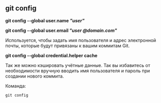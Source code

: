 ## git config

**git config --global user.name *"user"***

**git config --global user.email *"user @domain.com"***

Используется, чтобы задать имя пользователя и адрес электронной почты, которые будут привязаны к вашим коммитам Git.

**git config --global credential.helper cache**

Так же можно кэшировать учётные данные. Так вы избавитесь от необходимости вручную вводить имя пользователя и пароль при создании нового коммита.

Команда:

```bash-
git config
```